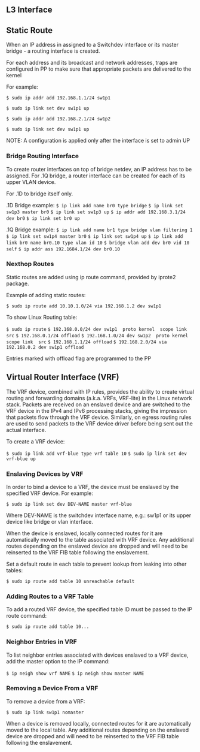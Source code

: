 ## L3 Interface

## Static Route
When an IP address in assigned to a Switchdev interface or its master bridge - a routing interface is created. 

For each address and its broadcast and network addresses, traps are configured in PP to make sure that appropriate packets are delivered to the kernel 

For example:

`$ sudo ip addr add 192.168.1.1/24 sw1p1`

`$ sudo ip link set dev sw1p1 up`

`$ sudo ip addr add 192.168.2.1/24 sw1p2`

`$ sudo ip link set dev sw1p1 up`

NOTE: A configuration is applied only after the interface is set to admin UP 

### Bridge Routing Interface

To create router interfaces on top of bridge netdev, an IP address has to be assigned. 
For .1Q bridge, a router interface can be created for each of its upper VLAN device.

For .1D to bridge itself only. 

.1D Bridge example:
`$ ip link add name br0 type bridge`
`$ ip link set sw1p3 master br0`
`$ ip link set sw1p3 up`
`$ ip addr add 192.168.3.1/24 dev br0`
`$ ip link set br0 up`

.1Q Bridge example:
`$ ip link add name br1 type bridge vlan filtering 1`
`$ ip link set sw1p4 master br0`
`$ ip link set sw1p4 up`
`$ ip link add link br0 name br0.10 type vlan id 10`
`$ bridge vlan add dev br0 vid 10 self`
`$ ip addr ass 192.1684.1/24 dev br0.10`

### Nexthop Routes

Static routes are added using ip route command, provided by iprote2 package. 

Example of adding static routes:

`$ sudo ip route add 10.10.1.0/24 via 192.168.1.2 dev sw1p1`

To show Linux Routing table:

`$ sudo ip route`
`$ 192.168.0.0/24 dev sw1p1  proto kernel  scope link  src`
`$ 192.168.0.1/24 offload`
`$ 192.168.1.0/24 dev sw1p2  proto kernel  scope link  src`
`$ 192.168.1.1/24 offload`
`$ 192.168.2.0/24 via 192.168.0.2 dev sw1p1 offload`

Entries marked with offload flag are programmed to the PP 

 
## Virtual Router Interface (VRF)

The VRF device, combined with IP rules, provides the ability to create virtual routing and forwarding domains (a.k.a. VRFs, VRF-lite) in the Linux network stack. Packets are received on an enslaved device and are switched to the VRF device in the IPv4 and IPv6 processing stacks, giving the impression that packets flow through the VRF device. Similarly, on egress routing rules are used to send packets to the VRF device driver before being sent out the actual interface. 

To create a VRF device: 

`$ sudo ip link add vrf-blue type vrf table 10`
`$ sudo ip link set dev vrf-blue up`

### Enslaving Devices by VRF

In order to bind a device to a VRF, the device must be enslaved by the specified VRF device. For example:

`$ sudo ip link set dev DEV-NAME master vrf-blue`

   Where DEV-NAME is the switchdev interface name, e.g.: sw1p1 or its upper device like bridge or vlan interface. 

When the device is enslaved, locally connected routes for it are automatically moved to the table associated with VRF device. Any additional routes depending on the enslaved device are dropped and will need to be reinserted to the VRF FIB table following the enslavement. 

Set a default route in each table to prevent lookup from leaking into other tables:

`$ sudo ip route add table 10 unreachable default`

### Adding Routes to a VRF Table

To add a routed VRF device, the specified table ID must be passed to the IP route command:

`$ sudo ip route add table 10...`

### Neighbor Entries in VRF

To list neighbor entries associated with devices enslaved to a VRF device, add the master option to the IP command:

`$ ip neigh show vrf NAME`
`$ ip neigh show master NAME`

### Removing a Device From a VRF

To remove a device from a VRF:

`$ sudo ip link sw1p1 nomaster`

When a device is removed locally, connected routes for it are automatically moved to the local table. Any additional routes depending on the enslaved device are dropped and will need to be reinserted to the VRF FIB table following the enslavement. 
